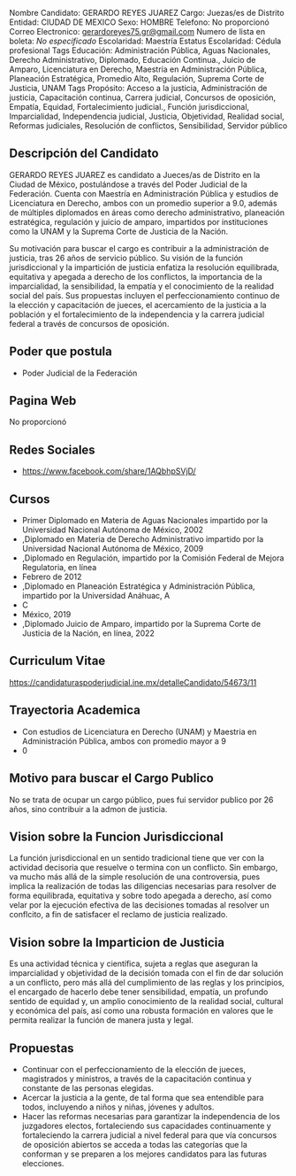 Nombre Candidato: GERARDO REYES JUAREZ
Cargo: Juezas/es de Distrito
Entidad: CIUDAD DE MEXICO
Sexo: HOMBRE
Telefono: No proporcionó
Correo Electronico: gerardoreyes75.gr@gmail.com
Numero de lista en boleta: *No especificado*
Escolaridad: Maestría
Estatus Escolaridad: Cédula profesional
Tags Educación: Administración Pública, Aguas Nacionales, Derecho Administrativo, Diplomado, Educación Continua., Juicio de Amparo, Licenciatura en Derecho, Maestría en Administración Pública, Planeación Estratégica, Promedio Alto, Regulación, Suprema Corte de Justicia, UNAM
Tags Propósito: Acceso a la justicia, Administración de justicia, Capacitación continua, Carrera judicial, Concursos de oposición, Empatía, Equidad, Fortalecimiento judicial., Función jurisdiccional, Imparcialidad, Independencia judicial, Justicia, Objetividad, Realidad social, Reformas judiciales, Resolución de conflictos, Sensibilidad, Servidor público


## Descripción del Candidato 

GERARDO REYES JUAREZ es candidato a Jueces/as de Distrito en la Ciudad de México, postulándose a través del Poder Judicial de la Federación. Cuenta con Maestría en Administración Pública y estudios de Licenciatura en Derecho, ambos con un promedio superior a 9.0, además de múltiples diplomados en áreas como derecho administrativo, planeación estratégica, regulación y juicio de amparo, impartidos por instituciones como la UNAM y la Suprema Corte de Justicia de la Nación.

Su motivación para buscar el cargo es contribuir a la administración de justicia, tras 26 años de servicio público. Su visión de la función jurisdiccional y la impartición de justicia enfatiza la resolución equilibrada, equitativa y apegada a derecho de los conflictos, la importancia de la imparcialidad, la sensibilidad, la empatía y el conocimiento de la realidad social del país. Sus propuestas incluyen el perfeccionamiento continuo de la elección y capacitación de jueces, el acercamiento de la justicia a la población y el fortalecimiento de la independencia y la carrera judicial federal a través de concursos de oposición.


## Poder que postula

- Poder Judicial de la Federación


## Pagina Web

No proporcionó


## Redes Sociales

- https://www.facebook.com/share/1AQbhpSVjD/


## Cursos

- Primer Diplomado en Materia de Aguas Nacionales impartido por la Universidad Nacional Autónoma de México, 2002
- ,Diplomado en Materia de Derecho Administrativo impartido por la Universidad Nacional Autónoma de México, 2009
- ,Diplomado en Regulación, impartido por la Comisión Federal de Mejora Regulatoria, en línea
- Febrero de 2012
- ,Diplomado en Planeación Estratégica y Administración Pública, impartido por la Universidad Anáhuac, A
- C
- México, 2019
- ,Diplomado Juicio de Amparo, impartido por la Suprema Corte de Justicia de la Nación, en línea, 2022


## Curriculum Vitae

https://candidaturaspoderjudicial.ine.mx/detalleCandidato/54673/11


## Trayectoria Academica

- Con estudios de Licenciatura en Derecho (UNAM) y Maestria en Administración Pública, ambos con promedio mayor a 9
- 0


## Motivo para buscar el Cargo Publico

No se trata de ocupar un cargo público, pues fui servidor publico por 26 años, sino contribuir a la admon de justicia.


## Vision sobre la Funcion Jurisdiccional

La función jurisdiccional en un sentido tradicional tiene que ver con la actividad decisoria que resuelve o termina con un conflicto. Sin embargo, va mucho más allá de la simple resolución de una controversia, pues implica la realización de todas las diligencias necesarias para resolver de forma equilibrada, equitativa y sobre todo apegada a derecho, así como velar por la ejecución efectiva de las decisiones tomadas al resolver un conflcito, a fin de satisfacer el reclamo de justicia realizado.


## Vision sobre la Imparticion de Justicia

Es una actividad técnica y científica, sujeta a reglas que aseguran la imparcialidad y objetividad de la decisión tomada con el fin de dar solución a un conflicto, pero más allá del cumplimiento de las reglas y los principios, el encargado de hacerlo debe tener sensibilidad, empatía, un profundo sentido de equidad y, un amplio conocimiento de la realidad social, cultural y económica del país, así como una robusta formación en valores que le permita realizar la función de manera justa y legal.


## Propuestas

- Continuar con el perfeccionamiento de la elección de jueces, magistrados y ministros, a través de la capacitación continua y constante de las personas elegidas.
- Acercar la justicia a la gente, de tal forma que sea entendible para todos, incluyendo a niños y niñas, jóvenes y adultos.
- Hacer las reformas necesarias para garantizar la independencia de los juzgadores electos, fortaleciendo sus capacidades continuamente y fortaleciendo la carrera judicial a nivel federal para que vía concursos de oposición abiertos se acceda a todas las categorías que la conforman y se preparen a los mejores candidatos para las futuras elecciones.

